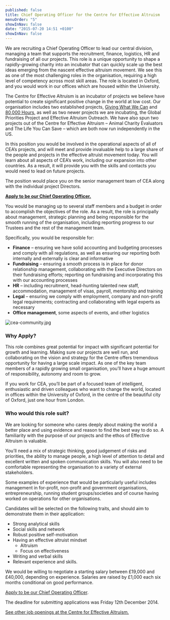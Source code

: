 ```yaml
---
published: false
title: Chief Operating Officer for the Centre for Effective Altruism
menuOrder: "5"
showInNav: false
date: "2015-07-20 14:51 +0100"
showInNav: false
---
```



We are recruiting a Chief Operating Officer to lead our central division, managing a team that supports the recruitment, finance, logistics, HR and fundraising of all our projects. This role is a unique opportunity to shape a rapidly-growing charity into an incubator that can quickly scale up the best ideas emerging from the nascent effective altruism movement. We see this as one of the most challenging roles in the organisation, requiring a high level of competency across most skill areas. The role is located in Oxford, and you would work in our offices which are housed within the University.

The Centre for Effective Altruism is an incubator of projects we believe have potential to create significant positive change in the world at low cost. Our organisation includes two established projects, [Giving What We Can](https://www.givingwhatwecan.org/) and [80,000 Hours](https://80000hours.org/), as well as two newer projects we are incubating, the Global Priorities Project and Effective Altruism Outreach. We have also spun two projects out of the Centre for Effective Altruism – Animal Charity Evaluators and The Life You Can Save – which are both now run independently in the US.

In this position you would be involved in the operational aspects of all of CEA’s projects, and will meet and provide invaluable help to a large share of the people and projects in the effective altruist movement today. You will learn about all aspects of CEA’s work, including our expansion into other countries. As a result, it will provide you with the skills and contacts you would need to lead on future projects.

The position would place you on the senior management team of CEA along with the individual project Directors.

[**Apply to be our Chief Operating Officer.**](https://docs.google.com/forms/d/1cv0BikO2MGmnkBWz9-euTFbqHO0Ttbn-iM_KA7i5zII/viewform)

You would be managing up to several staff members and a budget in order to accomplish the objectives of the role. As a result, the role is principally about management, strategic planning and being responsible for the smooth running of the organisation, including reporting progress to our Trustees and the rest of the management team.

Specifically, you would be responsible for:

* **Finance** – ensuring we have solid accounting and budgeting processes and comply with all regulations, as well as ensuring our reporting both internally and externally is clear and informative
* **Fundraising** – ensuring a smooth process is in place for donor relationship management, collaborating with the Executive Directors on their fundraising efforts; reporting on fundraising and incorporating this with our accounting processes
* **HR** – including recruitment, head-hunting talented new staff, accommodation, management of visas, payroll, mentorship and training
* **Legal** – ensuring we comply with employment, company and non-profit legal requirements; contracting and collaborating with legal experts as necessary
* **Office management**, some aspects of events, and other logistics

![cea-community.jpg](/images/cea-community.jpg)

### Why Apply?

This role combines great potential for impact with significant potential for growth and learning. Making sure our projects are well run, and collaborating on the vision and strategy for the Centre offers tremendous opportunity for having a large scale impact. As one of the key team members of a rapidly growing small organisation, you’ll have a huge amount of responsibility, autonomy and room to grow.

If you work for CEA, you’ll be part of a focused team of intelligent, enthusiastic and driven colleagues who want to change the world, located in offices within the University of Oxford, in the centre of the beautiful city of Oxford, just one hour from London.

### Who would this role suit?

We are looking for someone who cares deeply about making the world a better place and using evidence and reason to find the best way to do so. A familiarity with the purpose of our projects and the ethos of Effective Altruism is valuable.

You’ll need a mix of strategic thinking, good judgement of risks and priorities, the ability to manage people, a high level of attention to detail and excellent written and spoken communication skills. You will also need to be comfortable representing the organisation to a variety of external stakeholders.

Some examples of experience that would be particularly useful includes management in for-profit, non-profit and government organisations, entrepreneurship, running student groups/societies and of course having worked on operations for other organisations.

Candidates will be selected on the following traits, and should aim to demonstrate them in their application:

* Strong analytical skills
* Social skills and network
* Robust positive self-motivation
* Having an effective altruist mindset
  * Altruism
  * Focus on effectiveness
* Writing and verbal skills
* Relevant experience and skills.

We would be willing to negotiate a starting salary between £19,000 and £40,000, depending on experience. Salaries are raised by £1,000 each six months conditional on good performance.

[Apply to be our Chief Operating Officer](https://docs.google.com/forms/d/1cv0BikO2MGmnkBWz9-euTFbqHO0Ttbn-iM_KA7i5zII/viewform).

The deadline for submitting applications was Friday 12th December 2014.

[See other job openings at the Centre for Effective Altruism.](/careers/)
